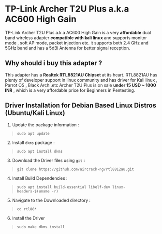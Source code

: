 # TP-Link Archer T2U Plus a.k.a AC600 High Gain

TP-Link Archer T2U Plus a.k.a AC600 High Gain is a very **affordable** dual band wireless adapter **compatible with kali linux** and supports monitor mode , soft AP mode,
packet injection etc. it supports both 2.4 GHz and 5GHz band and has a 5dBi Antenna for better signal reception.

## Why should i buy this adapter ?
This adapter has a **Realtek RTL8821AU Chipset** at its heart. RTL8821AU has plenty of developer support in linux community and has driver for Kali linux , Parrot OS , Black Arch .etc
Archer T2U Plus is on sale **under 15 USD ~ 1000 INR** , which is a very affordable price for Beginners in Pentesting.

## Driver Installation for Debian Based Linux Distros (Ubuntu/Kali Linux)

1. Update the package information :
>```sudo apt update```
2. Install `dkms` package :
>```sudo apt install dkms```
3. Download the Driver files using `git` :
>```git clone https://github.com/aircrack-ng/rtl8812au.git```
4. Install Build Dependencies :
>```sudo apt install build-essential libelf-dev linux-headers-$(uname -r)``` 
5. Navigate to the Downloaded directory :
>```cd rtl88*```
6. Install the Driver 
>```sudo make dkms_install```
